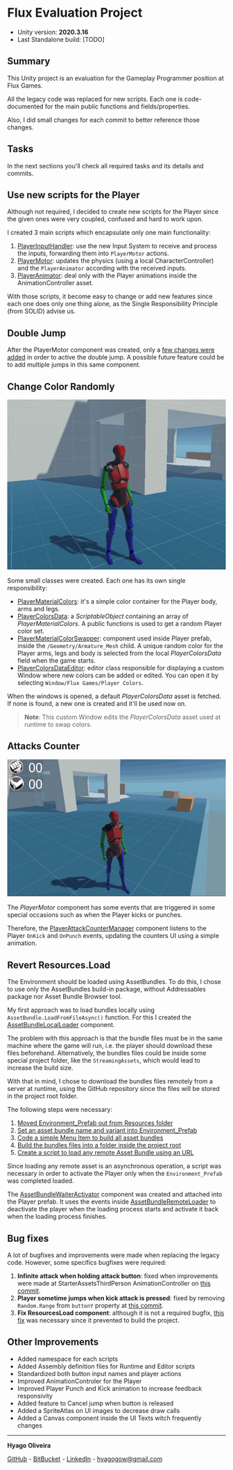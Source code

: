 # Flux Evaluation Project

* Unity version: **2020.3.16**
* Last Standalone build: [TODO]

## Summary

This Unity project is an evaluation for the Gameplay Programmer position at Flux Games.

All the legacy code was replaced for new scripts. Each one is code-documented for the main public functions and fields/properties.

Also, I did small changes for each commit to better reference those changes.

## Tasks

In the next sections you'll check all required tasks and its details and commits.

## Use new scripts for the Player

Although not required, I decided to create new scripts for the Player since the given ones were very coupled, confused and hard to work upon.

I created 3 main scripts which encapsulate only one main functionality:

1. [PlayerInputHandler][17]: use the new Input System to receive and process the inputs, forwarding them into `PlayerMotor` actions.
2. [PlayerMotor][18]: updates the physics (using a local CharacterController) and the `PlayerAnimator` according with the received inputs.
3. [PlayerAnimator][19]: deal only with the Player animations inside the AnimationController asset.

With those scripts, it become easy to change or add new features since each one does only one thing alone, as the Single Responsibility Principle (from SOLID) advise us.

## Double Jump

After the PlayerMotor component was created, only a [few changes were added][1] in order to active the double jump. 
A possible future feature could be to add multiple jumps in this same component.

## Change Color Randomly

![Player using random colors](/Images/PlayerRandomColors.png)

Some small classes were created. Each one has its own single responsibility:

* [PlayerMaterialColors][2]: it's a simple color container for the Player body, arms and legs.
* [PlayerColorsData][3]: a *ScriptableObject* containing an array of *PlayerMaterialColors*. A public functions is used to get a random Player color set.
* [PlayerMaterialColorSwapper][4]: component used inside Player prefab, inside the `/Geometry/Armature_Mesh` child. A unique random color for the Player arms, legs and body is selected from the local *PlayerColorsData* field when the game starts.
* [PlayerColorsDataEditor][5]: editor class responsible for displaying a custom Window where new colors can be added or edited. You can open it by selecting `Window/Flux Games/Player Colors`.

When the windows is opened, a default *PlayerColorsData* asset is fetched. If none is found, a new one is created and it'll be used now on.

>**Note**: This custom Window edits the *PlayerColorsData* asset used at runtime to swap colors.

## Attacks Counter

![Player attacks counter](/Images/PlayerAttacksCounter.gif)

The *PlayerMotor* component has some events that are triggered in some special occasions such as when the Player kicks or punches.

Therefore, the [PlayerAttackCounterManager][6] component listens to the Player `OnKick` and `OnPunch` events, updating the counters UI using a simple animation.

## Revert Resources.Load

The Environment should be loaded using AssetBundles. To do this, I chose to use only the AssetBundles build-in package, without Addressables package nor Asset Bundle Browser tool.

My first approach was to load bundles locally using `AssetBundle.LoadFromFileAsync()` function. For this I created the [AssetBundleLocalLoader][16] component.

The problem with this approach is that the bundle files must be in the same machine where the game will run, i.e. the player should download these files beforehand. 
Alternatively, the bundles files could be inside some special project folder, like the `StreamingAssets`, which would lead to increase the build size.

With that in mind, I chose to download the bundles files remotely from a server at runtime, using the GitHub repository since the files will be stored in the project root folder.

The following steps were necessary:

1. [Moved Environment_Prefab out from Resources folder][10]
2. [Set an asset bundle name and variant into Environment_Prefab][11]
3. [Code a simple Menu Item to build all asset bundles][12]
4. [Build the bundles files into a folder inside the project root][13]
5. [Create a script to load any remote Asset Bundle using an URL][14]

Since loading any remote asset is an asynchronous operation, a script was necessary in order to activate the Player only when the `Environment_Prefab` was completed loaded.

The [AssetBundleWaiterActivator][15] component was created and attached into the Player prefab. It uses the events inside [AssetBundleRemoteLoader][14] to deactivate the player when the loading process starts and activate it back when the loading process finishes.

## Bug fixes

A lot of bugfixes and improvements were made when replacing the legacy code. However, some specifics bugfixes were required: 

1. **Infinite attack when holding attack button**: fixed when improvements were made at StarterAssetsThirdPerson AnimationController on [this commit][8].
2. **Player sometime jumps when kick attack is pressed**: fixed by removing `Random.Range` from `buttonY` property at [this commit][7].
3. **Fix ResourcesLoad component**: although it is not a required bugfix, [this fix][9] was necessary since it prevented to build the project.

## Other Improvements

* Added namespace for each scripts
* Added Assembly definition files for Runtime and Editor scripts
* Standardized both button input names and player actions
* Improved AnimationControler for the Player
* Improved Player Punch and Kick animation to increase feedback responsivity
* Added feature to Cancel jump when button is released
* Added a SpriteAtlas on UI images to decrease draw calls
* Added a Canvas component inside the UI Texts witch frequently changes

---

**Hyago Oliveira**

[GitHub](https://github.com/HyagoOliveira) -
[BitBucket](https://bitbucket.org/HyagoGow/) -
[LinkedIn](https://www.linkedin.com/in/hyago-oliveira/) -
<hyagogow@gmail.com>

[1]: <https://github.com/HyagoOliveira/FluxEvaluationProject/commit/d98d2713974317bc2df442fbadee2a8645fb1d93>
[2]: <https://github.com/HyagoOliveira/FluxEvaluationProject/commit/a16854238dc894cf5b479ea9986ca85e1b2f9c48>
[3]: <https://github.com/HyagoOliveira/FluxEvaluationProject/commit/fc71567e71489abe92b191e7258e79e8d8c53d7d>
[4]: <https://github.com/HyagoOliveira/FluxEvaluationProject/commit/bc5af1c4d11c7d6bd39c68504a9bf80dc7402bd8>
[5]: <https://github.com/HyagoOliveira/FluxEvaluationProject/commit/07f63ec6d94c29dfb3d452a9f0765e6c1dd53df8>
[6]: <https://github.com/HyagoOliveira/FluxEvaluationProject/commit/de0472bf8deb2637e244893891ddbf50e557477f>
[7]: <https://github.com/HyagoOliveira/FluxEvaluationProject/commit/9001ea6b1284b31f1fb921bd27fbb1dbbb8e1501>
[8]: <https://github.com/HyagoOliveira/FluxEvaluationProject/commit/c64658cd4e76388dd7b81b562c013f478511e4fc>
[9]: <https://github.com/HyagoOliveira/FluxEvaluationProject/commit/91908061a5969d98c61779ead606bb59d007f37b>
[10]: <https://github.com/HyagoOliveira/FluxEvaluationProject/commit/68e29a1fa4c4838cf349490c8153be756498241e>
[11]: <https://github.com/HyagoOliveira/FluxEvaluationProject/commit/1584d2445971052d3c018d1ca8dce675db8c74bc>
[12]: <https://github.com/HyagoOliveira/FluxEvaluationProject/blob/main/Assets/Editor/Scripts/CreateAssetBundles.cs>
[13]: <https://github.com/HyagoOliveira/FluxEvaluationProject/tree/main/AssetsBundles>
[14]: <https://github.com/HyagoOliveira/FluxEvaluationProject/blob/main/Assets/Scripts/AssetBundle/AssetBundleRemoteLoader.cs>
[15]: <https://github.com/HyagoOliveira/FluxEvaluationProject/blob/main/Assets/Scripts/AssetBundle/AssetBundleWaiterActivator.cs>
[16]: <https://github.com/HyagoOliveira/FluxEvaluationProject/blob/main/Assets/Scripts/AssetBundle/AssetBundleLocalLoader.cs>
[17]: <https://github.com/HyagoOliveira/FluxEvaluationProject/blob/main/Assets/Scripts/Player/Inputs/PlayerInputHandler.cs>
[18]: <https://github.com/HyagoOliveira/FluxEvaluationProject/blob/main/Assets/Scripts/Player/PlayerMotor.cs>
[19]: <https://github.com/HyagoOliveira/FluxEvaluationProject/blob/main/Assets/Scripts/Player/PlayerAnimator.cs>
[2]: <>
